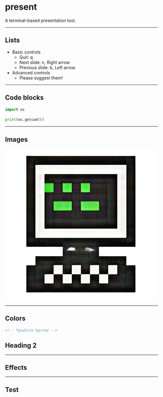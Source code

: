 # present

A terminal-based presentation tool.

---

## Lists

- Basic controls
    - Quit: q
    - Next slide: n, Right arrow
    - Previous slide: b, Left arrow
- Advanced controls
    - Please suggest them!

---

## Code blocks

```python
import os

print(os.getcwd())
```

---

## Images

![python](images/recurse.png)

---
<!-- fg=white bg=red -->

## Colors

```html
<!-- fg=white bg=red -->
```

## Heading 2

---
<!-- effect=explosions -->

## Effects

---
<!-- fg=black bg=yellow -->

## Test
